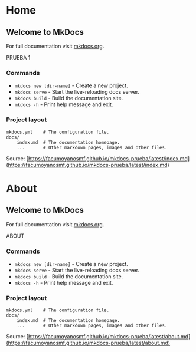 # Home
## Welcome to MkDocs

For full documentation visit [mkdocs.org](https://www.mkdocs.org).

PRUEBA 1


### Commands

* `mkdocs new [dir-name]` - Create a new project.
* `mkdocs serve` - Start the live-reloading docs server.
* `mkdocs build` - Build the documentation site.
* `mkdocs -h` - Print help message and exit.

### Project layout

    mkdocs.yml    # The configuration file.
    docs/
        index.md  # The documentation homepage.
        ...       # Other markdown pages, images and other files.

Source: [https://facumoyanosmf.github.io/mkdocs-prueba/latest/index.md](https://facumoyanosmf.github.io/mkdocs-prueba/latest/index.md)
# About
## Welcome to MkDocs

For full documentation visit [mkdocs.org](https://www.mkdocs.org).

ABOUT 


### Commands

* `mkdocs new [dir-name]` - Create a new project.
* `mkdocs serve` - Start the live-reloading docs server.
* `mkdocs build` - Build the documentation site.
* `mkdocs -h` - Print help message and exit.

### Project layout

    mkdocs.yml    # The configuration file.
    docs/
        index.md  # The documentation homepage.
        ...       # Other markdown pages, images and other files.

Source: [https://facumoyanosmf.github.io/mkdocs-prueba/latest/about.md](https://facumoyanosmf.github.io/mkdocs-prueba/latest/about.md)
